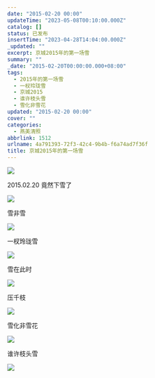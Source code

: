 ```yaml
---
date: "2015-02-20 00:00"
updateTime: "2023-05-08T00:10:00.000Z"
catalog: []
status: 已发布
insertTime: "2023-04-28T14:04:00.000Z"
_updated: ""
excerpt: 京城2015年的第一场雪
summary: ""
_date: "2015-02-20T00:00:00.000+08:00"
tags:
  - 2015年的第一场雪
  - 一杈玲珑雪
  - 京城2015
  - 谁许枝头雪
  - 雪化非雪花
updated: "2015-02-20 00:00"
cover: ""
categories:
  - 燕美清照
abbrlink: 1512
urlname: 4a791393-72f3-42c4-9b4b-f6a74ad7f36f
title: 京城2015年的第一场雪
---
```


![](https://image.bmqy.net/upload/FtpjqOm9qZoAGz4S6k064UfyMPfp.jpg)

2015.02.20 竟然下雪了

![](https://image.bmqy.net/upload/Fkss1fl9x3XGIReGf7UCHTt1d2Sh.jpg)

雪非雪

![](https://image.bmqy.net/upload/FpWcBrBipRTChyUhERnZHVeFO68T.jpg)

一杈玲珑雪

![](https://image.bmqy.net/upload/Fu0ZuL7IRhDpR1IJwLTkInVIIGm4.jpg)

雪在此时

![](https://image.bmqy.net/upload/FuJuKxEub87z7tfldrDTxHL2rhlM.jpg)

压千枝

![](https://image.bmqy.net/upload/FoDPZne3dxXgjX71AEUU_2JQ5s9Q.jpg)

雪化非雪花

![](https://image.bmqy.net/upload/FlbHFGAl7yXMQCOzv-1GZb1iswn-.jpg)

谁许枝头雪

![](https://image.bmqy.net/upload/Fphk2juKyH7v-FTU2BHUMmEevq1J.jpg)
